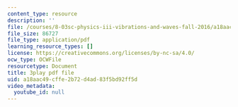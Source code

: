 ```yaml
---
content_type: resource
description: ''
file: /courses/8-03sc-physics-iii-vibrations-and-waves-fall-2016/a18aac49cffe2b72d4ad83f5bd92ff5d_Ahv7Akj2xs4.pdf
file_size: 86727
file_type: application/pdf
learning_resource_types: []
license: https://creativecommons.org/licenses/by-nc-sa/4.0/
ocw_type: OCWFile
resourcetype: Document
title: 3play pdf file
uid: a18aac49-cffe-2b72-d4ad-83f5bd92ff5d
video_metadata:
  youtube_id: null
---
```

